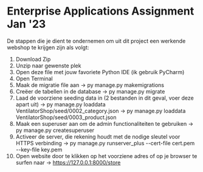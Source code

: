 # Enterprise Applications Assignment Jan '23

De stappen die je dient te ondernemen om uit dit project een werkende webshop te krijgen zijn als volgt:
1. Download Zip
2. Unzip naar gewenste plek
3. Open deze file met jouw favoriete Python IDE (ik gebruik PyCharm)
4. Open Terminal
5. Maak de migratie file aan
-> py manage.py makemigrations
6. Creëer de tabellen in de database
-> py manage.py migrate
7. Laad de voorziene seeding data in (2 bestanden in dit geval, voer deze apart uit)
-> py manage.py loaddata VentilatorShop/seed/0002_category.json
-> py manage.py loaddata VentilatorShop/seed/0003_product.json
8. Maak een superuser aan om de admin functionaliteiten te gebruiken
-> py manage.py createsuperuser
9. Activeer de server, die rekening houdt met de nodige sleutel voor HTTPS verbinding
-> py manage.py runserver_plus --cert-file cert.pem --key-file key.pem
10. Open website door te klikken op het voorziene adres of op je browser te surfen naar
-> https://127.0.0.1:8000/store
